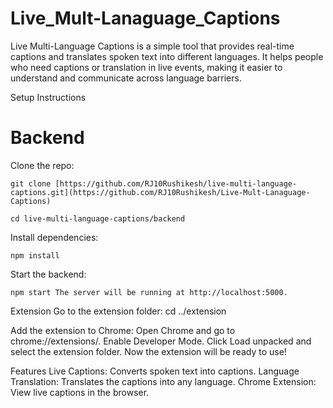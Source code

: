 # Live_Mult-Lanaguage_Captions
 Live Multi-Language Captions is a simple tool that provides real-time captions and translates spoken text into different languages. It helps people who need captions or translation in live events, making it easier to understand and communicate across language barriers.

Setup Instructions
# Backend

Clone the repo:

    git clone [https://github.com/RJ10Rushikesh/live-multi-language-captions.git](https://github.com/RJ10Rushikesh/Live-Mult-Lanaguage-Captions)
    
    cd live-multi-language-captions/backend

Install dependencies:

    npm install

Start the backend:

    npm start The server will be running at http://localhost:5000.

Extension
    Go to the extension folder:
    cd ../extension

Add the extension to Chrome:
    Open Chrome and go to chrome://extensions/.
    Enable Developer Mode.
    Click Load unpacked and select the extension folder.
    Now the extension will be ready to use!

Features
    Live Captions: Converts spoken text into captions.
    Language Translation: Translates the captions into any language.
    Chrome Extension: View live captions in the browser.
